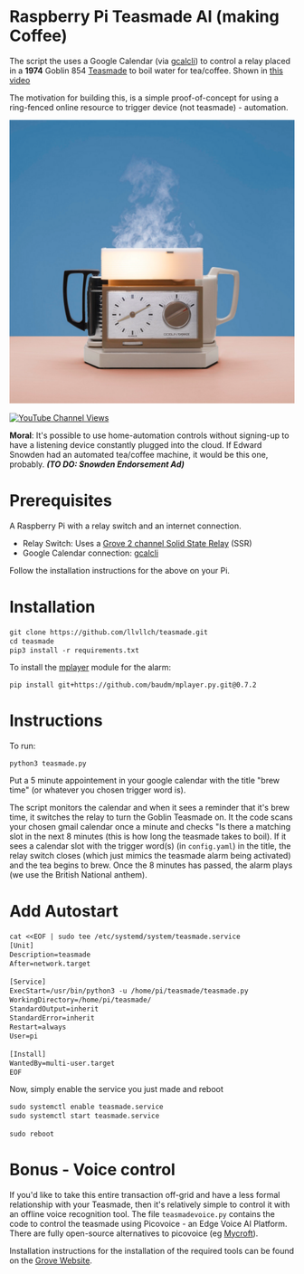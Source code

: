 
# Raspberry Pi Teasmade AI (making Coffee)

The script the uses a Google Calendar (via [gcalcli](https://github.com/insanum/gcalcli)) to control a relay placed in a **1974** Goblin 854 [Teasmade](https://www.youtube.com/watch?v=WTlVVQV0Uug) to boil  water for tea/coffee. Shown in [this video](https://youtu.be/BIGsW0TYSuU)

The motivation for building this, is a simple proof-of-concept for using a ring-fenced online resource to trigger device (not teasmade) - automation.

![Action Shot](/images/Goblin854.png)

[![YouTube Channel Views](https://img.shields.io/youtube/channel/views/UCz5BOU9J9pB_O0B8-rDjCWQ?label=YouTube&style=social)](https://www.youtube.com/channel/UCz5BOU9J9pB_O0B8-rDjCWQ)

**Moral**: It's possible to use home-automation controls without signing-up to have a listening device constantly plugged into the cloud. If Edward Snowden had an automated tea/coffee machine, it would be this one, probably. ***(TO DO: Snowden Endorsement Ad)***

# Prerequisites

A Raspberry Pi with a relay switch and an internet connection.

- Relay Switch: Uses a [Grove 2 channel Solid State Relay](https://wiki.seeedstudio.com/Grove-2-Channel_Solid_State_Relay/) (SSR)
- Google Calendar connection: [gcalcli](https://github.com/insanum/gcalcli)

Follow the installation instructions for the above on your Pi.

# Installation

```
git clone https://github.com/llvllch/teasmade.git
cd teasmade
pip3 install -r requirements.txt
```
To install the [mplayer](https://github.com/baudm/mplayer.py) module for the alarm:

```
pip install git+https://github.com/baudm/mplayer.py.git@0.7.2 
```

# Instructions

To run:
```
python3 teasmade.py
```
Put a 5 minute appointement in your google calendar with the title "brew time" (or whatever you chosen trigger word is). 

The script monitors the calendar and when it sees a reminder that it's brew time, it switches the relay to turn the Goblin Teasmade on. It the code scans your chosen gmail calendar once a minute and checks "Is there a matching slot in the next 8 minutes (this is how long the teasmade takes to boil). If it sees a calendar slot with the trigger word(s) (in `config.yaml`) in the title, the relay switch closes (which just mimics the teasmade alarm being activated) and the tea begins to brew. Once the 8 minutes has passed, the alarm plays (we use the British National anthem).

# Add Autostart

```
cat <<EOF | sudo tee /etc/systemd/system/teasmade.service
[Unit]
Description=teasmade
After=network.target

[Service]
ExecStart=/usr/bin/python3 -u /home/pi/teasmade/teasmade.py
WorkingDirectory=/home/pi/teasmade/
StandardOutput=inherit
StandardError=inherit
Restart=always
User=pi

[Install]
WantedBy=multi-user.target
EOF
```

Now, simply enable the service you just made and reboot

```
sudo systemctl enable teasmade.service
sudo systemctl start teasmade.service

sudo reboot
```

# Bonus - Voice control

If you'd like to take this entire transaction off-grid and have a less formal relationship with your Teasmade, then it's relatively simple to control it with an offline voice recognition tool. The file `teasmadevoice.py` contains the code to control the teasmade using Picovoice - an Edge Voice AI Platform. There are fully open-source alternatives to picovoice (eg [Mycroft](https://github.com/MycroftAI)).

Installation instructions for the installation of the required tools can be found on the [Grove Website](https://wiki.seeedstudio.com/ReSpeaker_2_Mics_Pi_HAT_Raspberry/).


